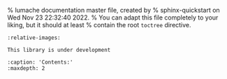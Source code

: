% lumache documentation master file, created by
% sphinx-quickstart on Wed Nov 23 22:32:40 2022.
% You can adapt this file completely to your liking, but it should at least
% contain the root `toctree` directive.

```{include} ../../README.md
:relative-images:
```

```{warning}
This library is under development
```


```{toctree}
:caption: 'Contents:'
:maxdepth: 2
```
